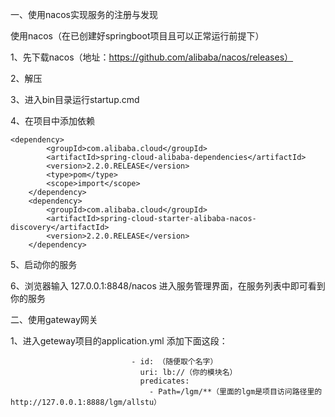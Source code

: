 一、使用nacos实现服务的注册与发现

使用nacos（在已创建好springboot项目且可以正常运行前提下）

1、先下载nacos（地址：https://github.com/alibaba/nacos/releases）

2、解压

3、进入bin目录运行startup.cmd

4、在项目中添加依赖

	<dependency>
            <groupId>com.alibaba.cloud</groupId>
            <artifactId>spring-cloud-alibaba-dependencies</artifactId>
            <version>2.2.0.RELEASE</version>
            <type>pom</type>
            <scope>import</scope>
        </dependency>
        <dependency>
            <groupId>com.alibaba.cloud</groupId>
            <artifactId>spring-cloud-starter-alibaba-nacos-discovery</artifactId>
            <version>2.2.0.RELEASE</version>
        </dependency>
        
5、启动你的服务

6、浏览器输入 127.0.0.1:8848/nacos 进入服务管理界面，在服务列表中即可看到你的服务

二、使用gateway网关

1、进入geteway项目的application.yml 添加下面这段：

                               - id: （随便取个名字）
                                 uri: lb://（你的模块名）
                                 predicates:
                                   - Path=/lgm/**（里面的lgm是项目访问路径里的http://127.0.0.1:8888/lgm/allstu）